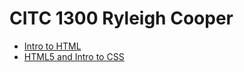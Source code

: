 # CITC 1300 Ryleigh Cooper
<ul>
    <li><a href="intro_to_html/index.html" target="_blank" >Intro to HTML </a></li>
    <li><a href="HTML5_intro_to_css/index.html" target="_blank">HTML5 and Intro to CSS </a></li>
<ul>
    